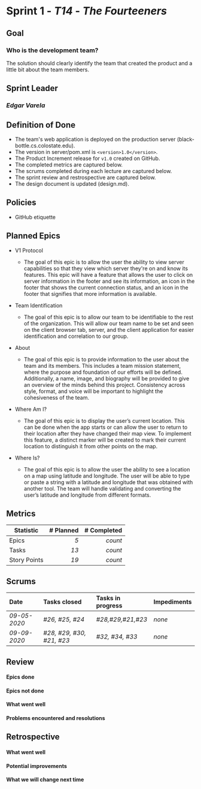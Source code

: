 # Sprint 1 - *T14* - *The Fourteeners*

## Goal
### Who is the development team?
The solution should clearly identify the team that created the product and a little bit about the team members.

## Sprint Leader
### *Edgar Varela*

## Definition of Done

* The team's web application is deployed on the production server (black-bottle.cs.colostate.edu).
* The version in server/pom.xml is `<version>1.0</version>`.
* The Product Increment release for `v1.0` created on GitHub.
* The completed metrics are captured below.
* The scrums completed during each lecture are captured below.
* The sprint review and restrospective are captured below.
* The design document is updated (design.md).


## Policies

* GitHub etiquette


## Planned Epics
* V1 Protocol
  * The goal of this epic is to allow the user the ability to view server capabilities so that they view which server they're on and know its features. This epic will have a feature that allows the user to click on server information in the footer and see its information, an icon in the footer that shows the current connection status, and an icon in the footer that signifies that more information is available.

* Team Identification
  * The goal of this epic is to allow our team to be identifiable to the rest of the organization. This will allow our team name to be set and seen on the client browser tab, server, and the client application for easier identification and correlation to our group.

* About
  * The goal of this epic is to provide information to the user about the team and its members. This includes a team mission statement, where the purpose and foundation of our efforts will be defined. Additionally, a name, image, and biography will be provided to give an overview of the minds behind this project. Consistency across style, format, and voice will be important to highlight the cohesiveness of the team.

* Where Am I?
  * The goal of this epic is to display the user’s current location. This can be done when the app starts or can allow the user to return to their location after they have changed their map view. To implement this feature, a distinct marker will be created to mark their current location to distinguish it from other points on the map. 

* Where Is?
  * The goal of this epic is to allow the user the ability to see a location on a map using latitude and longitude. The user will be able to type or paste a string with a latitude and longitude that was obtained with another tool. The team will handle validating and converting the user’s latitude and longitude from different formats. 


## Metrics

| Statistic | # Planned | # Completed |
| --- | ---: | ---: |
| Epics | *5* | *count* |
| Tasks |  *13*   | *count* | 
| Story Points |  *19*  | *count* | 


## Scrums

| Date | Tasks closed  | Tasks in progress | Impediments |
| :--- | :--- | :--- | :--- |
| *09-05-2020* | *#26, #25, #24* | *#28,#29,#21,#23* | *none* | 
| *09-09-2020* | *#28, #29, #30, #21, #23* | *#32, #34, #33* | *none* |


## Review

#### Epics done  

#### Epics not done 

#### What went well

#### Problems encountered and resolutions


## Retrospective

#### What went well

#### Potential improvements

#### What we will change next time
